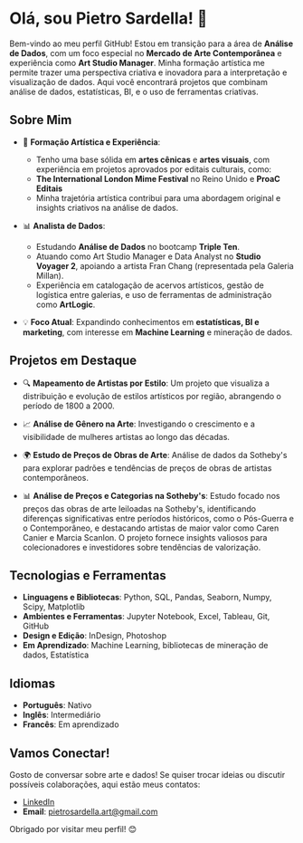 # Olá, sou Pietro Sardella! 👋

Bem-vindo ao meu perfil GitHub! Estou em transição para a área de **Análise de Dados**, com um foco especial no **Mercado de Arte Contemporânea** e experiência como **Art Studio Manager**. Minha formação artística me permite trazer uma perspectiva criativa e inovadora para a interpretação e visualização de dados. Aqui você encontrará projetos que combinam análise de dados, estatísticas, BI, e o uso de ferramentas criativas.

## Sobre Mim

- 🎨 **Formação Artística e Experiência**: 
  - Tenho uma base sólida em **artes cênicas** e **artes visuais**, com experiência em projetos aprovados por editais culturais, como:
  - **The International London Mime Festival** no Reino Unido e **ProaC Editais**
  - Minha trajetória artística contribui para uma abordagem original e insights criativos na análise de dados.
  
- 📊 **Analista de Dados**: 
  - Estudando **Análise de Dados** no bootcamp **Triple Ten**.
  - Atuando como Art Studio Manager e Data Analyst no **Studio Voyager 2**, apoiando a artista Fran Chang (representada pela Galeria Millan).
  - Experiência em catalogação de acervos artísticos, gestão de logística entre galerias, e uso de ferramentas de administração como **ArtLogic**.

- 💡 **Foco Atual**: Expandindo conhecimentos em **estatísticas, BI e marketing**, com interesse em **Machine Learning** e mineração de dados.

## Projetos em Destaque

- 🔍 **Mapeamento de Artistas por Estilo**: Um projeto que visualiza a distribuição e evolução de estilos artísticos por região, abrangendo o período de 1800 a 2000.
  
- 📈 **Análise de Gênero na Arte**: Investigando o crescimento e a visibilidade de mulheres artistas ao longo das décadas.
  
- 🌍 **Estudo de Preços de Obras de Arte**: Análise de dados da Sotheby's para explorar padrões e tendências de preços de obras de artistas contemporâneos.

- 📊 **Análise de Preços e Categorias na Sotheby's**: Estudo focado nos preços das obras de arte leiloadas na Sotheby's, identificando diferenças significativas entre períodos históricos, como o Pós-Guerra e o Contemporâneo, e destacando artistas de maior valor como Caren Canier e Marcia Scanlon. O projeto fornece insights valiosos para colecionadores e investidores sobre tendências de valorização.

## Tecnologias e Ferramentas

- **Linguagens e Bibliotecas**: Python, SQL, Pandas, Seaborn, Numpy, Scipy, Matplotlib
- **Ambientes e Ferramentas**: Jupyter Notebook, Excel, Tableau, Git, GitHub
- **Design e Edição**: InDesign, Photoshop
- **Em Aprendizado**: Machine Learning, bibliotecas de mineração de dados, Estatística

## Idiomas

- **Português**: Nativo
- **Inglês**: Intermediário
- **Francês**: Em aprendizado

## Vamos Conectar!

Gosto de conversar sobre arte e dados! Se quiser trocar ideias ou discutir possíveis colaborações, aqui estão meus contatos:

- [LinkedIn](https://www.linkedin.com/in/pietro-sardella/)
- **Email**: pietrosardella.art@gmail.com

Obrigado por visitar meu perfil! 😊




<!---
PietroSardella/PietroSardella is a ✨ special ✨ repository because its `README.md` (this file) appears on your GitHub profile.
You can click the Preview link to take a look at your changes.
--->
